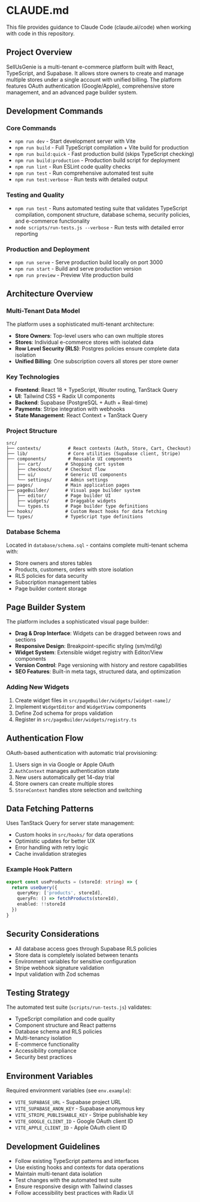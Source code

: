 # CLAUDE.md

This file provides guidance to Claude Code (claude.ai/code) when working with code in this repository.

## Project Overview

SellUsGenie is a multi-tenant e-commerce platform built with React, TypeScript, and Supabase. It allows store owners to create and manage multiple stores under a single account with unified billing. The platform features OAuth authentication (Google/Apple), comprehensive store management, and an advanced page builder system.

## Development Commands

### Core Commands
- `npm run dev` - Start development server with Vite
- `npm run build` - Full TypeScript compilation + Vite build for production
- `npm run build:quick` - Fast production build (skips TypeScript checking)
- `npm run build:production` - Production build script for deployment
- `npm run lint` - Run ESLint code quality checks
- `npm run test` - Run comprehensive automated test suite
- `npm run test:verbose` - Run tests with detailed output

### Testing and Quality
- `npm run test` - Runs automated testing suite that validates TypeScript compilation, component structure, database schema, security policies, and e-commerce functionality
- `node scripts/run-tests.js --verbose` - Run tests with detailed error reporting

### Production and Deployment
- `npm run serve` - Serve production build locally on port 3000
- `npm run start` - Build and serve production version
- `npm run preview` - Preview Vite production build

## Architecture Overview

### Multi-Tenant Data Model
The platform uses a sophisticated multi-tenant architecture:
- **Store Owners**: Top-level users who can own multiple stores
- **Stores**: Individual e-commerce stores with isolated data
- **Row Level Security (RLS)**: Postgres policies ensure complete data isolation
- **Unified Billing**: One subscription covers all stores per store owner

### Key Technologies
- **Frontend**: React 18 + TypeScript, Wouter routing, TanStack Query
- **UI**: Tailwind CSS + Radix UI components
- **Backend**: Supabase (PostgreSQL + Auth + Real-time)
- **Payments**: Stripe integration with webhooks
- **State Management**: React Context + TanStack Query

### Project Structure
```
src/
├── contexts/          # React contexts (Auth, Store, Cart, Checkout)
├── lib/               # Core utilities (Supabase client, Stripe)
├── components/        # Reusable UI components
│   ├── cart/         # Shopping cart system
│   ├── checkout/     # Checkout flow
│   ├── ui/           # Generic UI components
│   └── settings/     # Admin settings
├── pages/            # Main application pages
├── pageBuilder/      # Visual page builder system
│   ├── editor/       # Page builder UI
│   ├── widgets/      # Draggable widgets
│   └── types.ts      # Page builder type definitions
├── hooks/            # Custom React hooks for data fetching
└── types/            # TypeScript type definitions
```

### Database Schema
Located in `database/schema.sql` - contains complete multi-tenant schema with:
- Store owners and stores tables
- Products, customers, orders with store isolation
- RLS policies for data security
- Subscription management tables
- Page builder content storage

## Page Builder System

The platform includes a sophisticated visual page builder:
- **Drag & Drop Interface**: Widgets can be dragged between rows and sections
- **Responsive Design**: Breakpoint-specific styling (sm/md/lg)
- **Widget System**: Extensible widget registry with Editor/View components
- **Version Control**: Page versioning with history and restore capabilities
- **SEO Features**: Built-in meta tags, structured data, and optimization

### Adding New Widgets
1. Create widget files in `src/pageBuilder/widgets/[widget-name]/`
2. Implement `WidgetEditor` and `WidgetView` components
3. Define Zod schema for props validation
4. Register in `src/pageBuilder/widgets/registry.ts`

## Authentication Flow

OAuth-based authentication with automatic trial provisioning:
1. Users sign in via Google or Apple OAuth
2. `AuthContext` manages authentication state
3. New users automatically get 14-day trial
4. Store owners can create multiple stores
5. `StoreContext` handles store selection and switching

## Data Fetching Patterns

Uses TanStack Query for server state management:
- Custom hooks in `src/hooks/` for data operations
- Optimistic updates for better UX
- Error handling with retry logic
- Cache invalidation strategies

### Example Hook Pattern
```typescript
export const useProducts = (storeId: string) => {
  return useQuery({
    queryKey: ['products', storeId],
    queryFn: () => fetchProducts(storeId),
    enabled: !!storeId
  })
}
```

## Security Considerations

- All database access goes through Supabase RLS policies
- Store data is completely isolated between tenants
- Environment variables for sensitive configuration
- Stripe webhook signature validation
- Input validation with Zod schemas

## Testing Strategy

The automated test suite (`scripts/run-tests.js`) validates:
- TypeScript compilation and code quality
- Component structure and React patterns
- Database schema and RLS policies
- Multi-tenancy isolation
- E-commerce functionality
- Accessibility compliance
- Security best practices

## Environment Variables

Required environment variables (see `env.example`):
- `VITE_SUPABASE_URL` - Supabase project URL
- `VITE_SUPABASE_ANON_KEY` - Supabase anonymous key
- `VITE_STRIPE_PUBLISHABLE_KEY` - Stripe publishable key
- `VITE_GOOGLE_CLIENT_ID` - Google OAuth client ID
- `VITE_APPLE_CLIENT_ID` - Apple OAuth client ID

## Development Guidelines

- Follow existing TypeScript patterns and interfaces
- Use existing hooks and contexts for data operations
- Maintain multi-tenant data isolation
- Test changes with the automated test suite
- Ensure responsive design with Tailwind classes
- Follow accessibility best practices with Radix UI